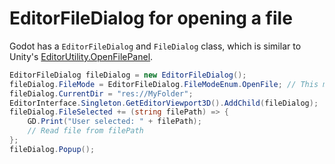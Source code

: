 # EditorFileDialog for opening a file

Godot has a `EditorFileDialog` and `FileDialog` class, which is similar to Unity's [EditorUtility.OpenFilePanel](https://docs.unity3d.com/ScriptReference/EditorUtility.OpenFilePanel.html).

```csharp
EditorFileDialog fileDialog = new EditorFileDialog();
fileDialog.FileMode = EditorFileDialog.FileModeEnum.OpenFile; // This makes it an "open file dialog"
fileDialog.CurrentDir = "res://MyFolder";
EditorInterface.Singleton.GetEditorViewport3D().AddChild(fileDialog);
fileDialog.FileSelected += (string filePath) => {
    GD.Print("User selected: " + filePath);
    // Read file from filePath
};
fileDialog.Popup();
```
